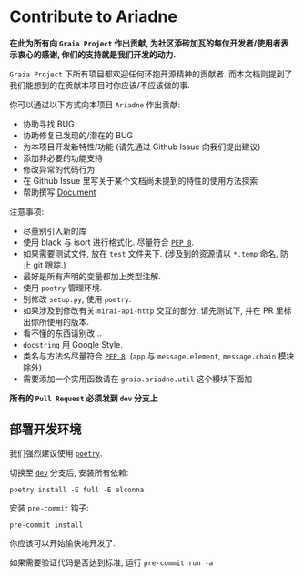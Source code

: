 # Contribute to Ariadne

**在此为所有向 `Graia Project` 作出贡献, 为社区添砖加瓦的每位开发者/使用者表示衷心的感谢, 你们的支持就是我们开发的动力.**

`Graia Project` 下所有项目都欢迎任何环抱开源精神的贡献者.
而本文档则提到了我们能想到的在贡献本项目时你应该/不应该做的事.

你可以通过以下方式向本项目 `Ariadne` 作出贡献:

 - 协助寻找 BUG 
 - 协助修复已发现的/潜在的 BUG
 - 为本项目开发新特性/功能 (请先通过 Github Issue 向我们提出建议)
 - 添加非必要的功能支持
 - 修改异常的代码行为
 - 在 Github Issue 里写关于某个文档尚未提到的特性的使用方法探索
 - 帮助撰写 [Document](https://github.com/GraiaProject/Ariadne/tree/master/document)

注意事项:
 - 尽量别引入新的库
 - 使用 black 与 isort 进行格式化. 尽量符合 [`PEP 8`](https://www.python.org/dev/peps/pep-0008/).
 - 如果需要测试文件, 放在 `test` 文件夹下. (涉及到的资源请以 `*.temp` 命名, 防止 git 跟踪.)
 - 最好是所有声明的变量都加上类型注解.
 - 使用 `poetry` 管理环境.
 - 别修改 `setup.py`, 使用 `poetry`.
 - 如果涉及到修改有关 `mirai-api-http` 交互的部分, 请先测试下, 并在 PR 里标出你所使用的版本.
 - 看不懂的东西请别改...
 - `docstring` 用 Google Style.
 - 类名与方法名尽量符合 [`PEP 8`](https://www.python.org/dev/peps/pep-0008/). (`app` 与 `message.element`, `message.chain` 模块除外)
 - 需要添加一个实用函数请在 `graia.ariadne.util` 这个模块下面加

**所有的 `Pull Request` 必须发到 `dev` 分支上**

## 部署开发环境

我们强烈建议使用 [`poetry`](https://python-poetry.org).

切换至 [`dev`](https://github.com/GraiaProject/Ariadne/tree/dev) 分支后, 安装所有依赖:

`poetry install -E full -E alconna`

安装 `pre-commit` 钩子:

`pre-commit install`

你应该可以开始愉快地开发了.

如果需要验证代码是否达到标准, 运行 `pre-commit run -a`
